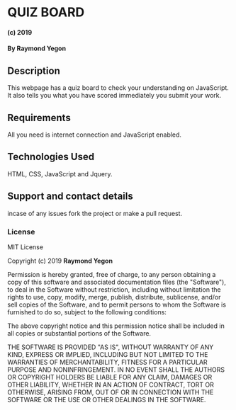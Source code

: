 # QUIZ BOARD
#### (c) 2019
#### By **Raymond Yegon**
## Description
This webpage has a quiz board to check your understanding on JavaScript. It also tells you what you have scored immediately you submit your work.
## Requirements
All you need is internet connection and JavaScript enabled.

## Technologies Used
HTML, CSS, JavaScript and Jquery.
## Support and contact details
incase of any issues fork the project or make a pull request.
### License
MIT License

Copyright (c) 2019 **Raymond Yegon**

Permission is hereby granted, free of charge, to any person obtaining a copy
of this software and associated documentation files (the "Software"), to deal
in the Software without restriction, including without limitation the rights
to use, copy, modify, merge, publish, distribute, sublicense, and/or sell
copies of the Software, and to permit persons to whom the Software is
furnished to do so, subject to the following conditions:

The above copyright notice and this permission notice shall be included in all
copies or substantial portions of the Software.

THE SOFTWARE IS PROVIDED "AS IS", WITHOUT WARRANTY OF ANY KIND, EXPRESS OR
IMPLIED, INCLUDING BUT NOT LIMITED TO THE WARRANTIES OF MERCHANTABILITY,
FITNESS FOR A PARTICULAR PURPOSE AND NONINFRINGEMENT. IN NO EVENT SHALL THE
AUTHORS OR COPYRIGHT HOLDERS BE LIABLE FOR ANY CLAIM, DAMAGES OR OTHER
LIABILITY, WHETHER IN AN ACTION OF CONTRACT, TORT OR OTHERWISE, ARISING FROM,
OUT OF OR IN CONNECTION WITH THE SOFTWARE OR THE USE OR OTHER DEALINGS IN THE
SOFTWARE.
